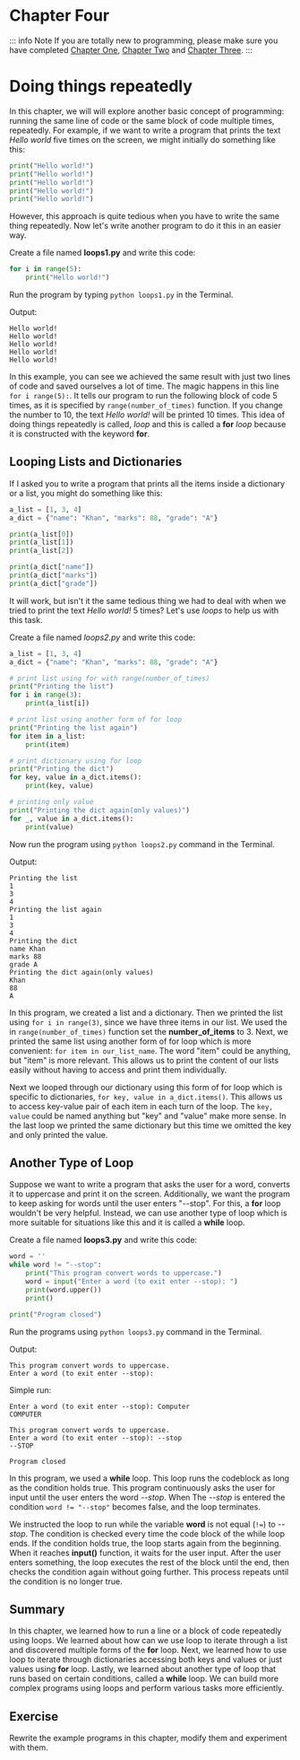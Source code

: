 # Chapter Four
::: info Note
If you are totally new to programming, please make sure you have completed [Chapter One](/python-crash-course/), [Chapter Two](/python-crash-course/variables) and [Chapter Three](/python-crash-course/conditions).
:::
# Doing things repeatedly

In this chapter, we will will explore another basic concept of programming: running the same line of code or the same block of code multiple times, repeatedly. For example, if we want to write a program that prints the text _Hello world_ five times on the screen, we might initially do something like this:

```python
print("Hello world!")
print("Hello world!")
print("Hello world!")
print("Hello world!")
print("Hello world!")
```

However, this approach is quite tedious when you have to write the same thing repeatedly. Now let's write another program to do it this in an easier way.

Create a file named **loops1.py** and write this code:

```python
for i in range(5):
    print("Hello world!")
```

Run the program by typing `python loops1.py` in the Terminal.

Output:

```terminal
Hello world!
Hello world!
Hello world!
Hello world!
Hello world!
```

In this example, you can see we achieved the same result with just two lines of code and saved ourselves a lot of time. The magic happens in this line `for i range(5):`. It tells our program to run the following block of code 5 times, as it is specified by `range(number_of_times)` function. If you change the number to 10, the text _Hello world!_ will be printed 10 times. This idea of doing things repeatedly is called, _loop_ and this is called a **for** _loop_ because it is constructed with the keyword **for**.

## Looping Lists and Dictionaries

If I asked you to write a program that prints all the items inside a dictionary or a list, you might do something like this:

```python
a_list = [1, 3, 4]
a_dict = {"name": "Khan", "marks": 88, "grade": "A"}

print(a_list[0])
print(a_list[1])
print(a_list[2])

print(a_dict["name"])
print(a_dict["marks"])
print(a_dict["grade"])
```

It will work, but isn't it the same tedious thing we had to deal with when we tried to print the text _Hello world!_ 5 times? Let's use _loops_ to help us with this task.

Create a file named _loops2.py_ and write this code:

```python
a_list = [1, 3, 4]
a_dict = {"name": "Khan", "marks": 88, "grade": "A"}

# print list using for with range(number_of_times)
print("Printing the list")
for i in range(3):
    print(a_list[i])

# print list using another form of for loop
print("Printing the list again")
for item in a_list:
    print(item)

# print dictionary using for loop
print("Printing the dict")
for key, value in a_dict.items():
    print(key, value)

# printing only value
print("Printing the dict again(only values)")
for _, value in a_dict.items():
    print(value)
```

Now run the program using `python loops2.py` command in the Terminal.

Output:

```terminal
Printing the list
1
3
4
Printing the list again
1
3
4
Printing the dict
name Khan
marks 88
grade A
Printing the dict again(only values)
Khan
88
A
```

In this program, we created a list and a dictionary. Then we printed the list using `for i in range(3)`, since we have three items in our list. We used the in `range(number_of_times)` function set the **number_of_items** to 3. Next, we printed the same list using another form of for loop which is more convenient: `for item in our_list_name`. The word "item" could be anything, but "item" is more relevant. This allows us to print the content of our lists easily without having to access and print them individually.

Next we looped through our dictionary using this form of for loop which is specific to dictionaries, `for key, value in a_dict.items()`. This allows us to access key-value pair of each item in each turn of the loop. The `key, value` could be named anything but "key" and "value" make more sense. In the last loop we printed the same dictionary but this time we omitted the key and only printed the value.

## Another Type of Loop

Suppose we want to write a program that asks the user for a word, converts it to uppercase and print it on the screen. Additionally, we want the program to keep asking for words until the user enters "\-\-stop". For this, a **for** loop wouldn't be very helpful. Instead, we can use another type of loop which is more suitable for situations like this and it is called a **while** loop.

Create a file named **loops3.py** and write this code:

```python
word = ''
while word != "--stop":
    print("This program convert words to uppercase.")
    word = input("Enter a word (to exit enter --stop): ")
    print(word.upper())
    print()

print("Program closed")
```

Run the programs using `python loops3.py` command in the Terminal.

Output:

```terminal
This program convert words to uppercase.
Enter a word (to exit enter --stop):
```

Simple run:

```terminal
Enter a word (to exit enter --stop): Computer
COMPUTER

This program convert words to uppercase.
Enter a word (to exit enter --stop): --stop
--STOP

Program closed
```

In this program, we used a **while** loop. This loop runs the codeblock as long as the condition holds true. This program continuously asks the user for input until the user enters the word _--stop_. When The _--stop_ is entered the condition `word != "--stop"` becomes false, and the loop terminates. 

We instructed the loop to run while the variable **word** is not equal (`!=`) to *--stop*. The condition is checked every time the code block of the while loop ends. If the condition holds true, the loop starts again from the beginning. When it reaches **input()** function, it waits for the user input. After the user enters something, the loop executes the rest of the block until the end, then checks the condition again without going further. This process repeats until the condition is no longer true.


## Summary
In this chapter, we learned how to run a line or a block of code repeatedly using loops. We learned about how can we use loop to iterate through a list and discovered multiple forms of the **for** loop. Next, we learned how to use loop to iterate through dictionaries accessing both keys and values or just values using **for** loop. Lastly, we learned about another type of loop that runs based on certain conditions, called a **while** loop. We can build more complex programs using loops and perform various tasks more efficiently.

## Exercise
Rewrite the example programs in this chapter, modify them and experiment with them.